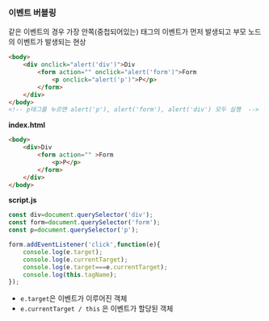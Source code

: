 ### 이벤트 버블링

같은 이벤트의 경우 가장 안쪽(중첩되어있는) 태그의 이벤트가 먼저 발생되고 부모 노드의 이벤트가 발생되는 현상

```html
<body>
    <div onclick="alert('div')">Div
        <form action="" onclick="alert('form')">Form
            <p onclick="alert('p')">P</p>
        </form>
    </div>
</body>
<!-- p태그를 누르면 alert('p'), alert('form'), alert('div') 모두 실행  -->
```

**index.html**

```html
<body>
    <div>Div
        <form action="" >Form
            <p>P</p>
        </form>
    </div>
</body>
```

**script.js**

```jsx
const div=document.querySelector('div');
const form=document.querySelector('form');
const p=document.querySelector('p');

form.addEventListener('click',function(e){
    console.log(e.target);
    console.log(e.currentTarget);
    console.log(e.target===e.currentTarget);
    console.log(this.tagName);
});
```



- `e.target`은 이벤트가 이루어진 객체
- `e.currentTarget / this` 은 이벤트가 할당된 객체